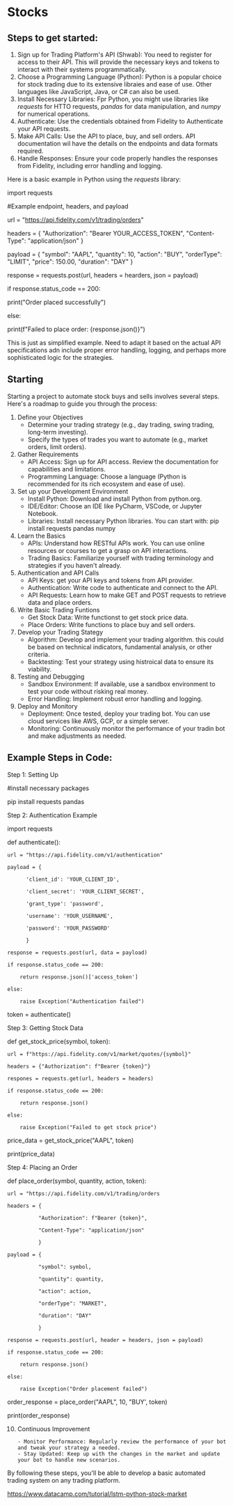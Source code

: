 # Stocks

## Steps to get started:
  1. Sign up for Trading Platform's API (Shwab): You need to register for access to their API. This will provide the necessary keys and tokens to interact with their systems programmatically.
  2. Choose a Programming Language (Python): Python is a popular choice for stock trading due to its extensive libraies and ease of use. Other languages like JavaScript, Java, or C# can also be used.
  3. Install Necessary Libraries: Fpr Python, you might use libraries like _requests_ for HTTO requests, _pandas_ for data manipulation, and _numpy_ for numerical operations.
  4. Authenticate: Use the credentials obtained from Fidelity to Authenticate your API requests.
  5. Make API Calls: Use the API to place, buy, and sell orders. API documentation wil have the details on the endpoints and data formats required.
  6. Handle Responses: Ensure your code properly handles the responses from Fidelity, including error handling and logging.

Here is a basic example in Python using the _requests_ library:

import requests

#Example endpoint, headers, and payload

url = "https://api.fidelity.com/v1/trading/orders"

headers = {
        "Authorization": "Bearer YOUR_ACCESS_TOKEN",
        "Content-Type": "application/json"
        }

payload = {
        "symbol": "AAPL",
        "quantity": 10,
        "action": "BUY", 
        "orderType": "LIMIT",
        "price": 150.00, 
        "duration": "DAY"
        }

response = requests.post(url, headers = hearders, json = payload)

if response.status_code == 200:

  print("Order placed successfully")

else:

  print(f"Failed to place order: {response.json()}")

This is just as simplified example. Need to adapt it based on the actual API specifications adn include proper error handling, logging, and perhaps more sophisticated logic for the strategies.


## Starting
Starting a project to automate stock buys and sells involves several steps. Here's a roadmap to guide you through the process:
  1. Define your Objectives
        - Determine your trading strategy (e.g., day trading, swing trading, long-term investing).
        - Specify the types of trades you want to automate (e.g., market orders, limit orders).
  2. Gather Requirements
        - API Access: Sign up for API access. Review the documentation for capabilities and limitations.
        - Programming Language: Choose a language (Python is recommended for its rich ecosystem and ease of use).
  3. Set up your Development Environment
        - Install Python: Download and install Python from python.org.
        - IDE/Editor: Choose an IDE like PyCharm, VSCode, or Jupyter Notebook.
        - Libraries: Install necessary Python libraries. You can start with:
                pip install requests pandas numpy
  4. Learn the Basics
        - APIs: Understand how RESTful APIs work. You can use online resources or courses to get a grasp on API interactions.
        - Trading Basics: Familiarize yourself with trading terminology and strategies if you haven't already.
  5. Authentication and API Calls
        - API Keys: get your API keys and tokens from API provider.
        - Authentication: Write code to authenticate and connect to the API.
        - API Requests: Learn how to make GET and POST requests to retrieve data and place orders.
  6. Write Basic Trading Funtions
        - Get Stock Data: Write functionst to get stock price data.
        - Place Orders: Write functions to place buy and sell orders.
  7. Develop your Trading Stategy
        - Algorithm: Develop and implement your trading algorithm. this could be based on technical indicators, fundamental analysis, or other criteria.
        - Backtesting: Test your strategy using histroical data to ensure its viability.
  8. Testing and Debugging
        - Sandbox Environment: If available, use a sandbox environment to test your code without risking real money.
        - Error Handling: Implement robust error handling and logging.
  9. Deploy and Monitory
        - Deployment: Once tested, deploy your trading bot. You can use cloud services like AWS, GCP, or a simple server.
        - Monitoring: Continuously monitor the performance of your tradin bot and make adjustments as needed.

## Example Steps in Code:
Step 1: Setting Up

#install necessary packages

pip install requests pandas


Step 2: Authentication Example

import requests

def authenticate():
    
    url = "https://api.fidelity.com/v1/authentication"
    
    payload = {
    
          'client_id': 'YOUR_CLIENT_ID',
          
          'client_secret': 'YOUR_CLIENT_SECRET',
          
          'grant_type': 'password',
          
          'username': 'YOUR_USERNAME',
          
          'password': 'YOUR_PASSWORD'
          
          }
    
    response = requests.post(url, data = payload)

    if response.status_code == 200:

        return response.json()['access_token']

    else:

        raise Exception("Authentication failed")

  token = authenticate()


Step 3: Getting Stock Data

def get_stock_price(symbol, token):

    url = f"https://api.fidelity.com/v1/market/quotes/{symbol}"

    headers = {"Authorization": f"Bearer {token}"}

    respones = requests.get(url, headers = headers)

    if response.status_code == 200:

        return response.json()

    else:

        raise Exception("Failed to get stock price")

price_data = get_stock_price("AAPL", token)

print(price_data)


Step 4: Placing an Order

def place_order(symbol, quantity, action, token):

    url = "https://api.fidelity.com/v1/trading/orders

    headers = {

              "Authorization": f"Bearer {token}",

              "Content-Type": "application/json"

              }

    payload = {

              "symbol": symbol, 

              "quantity": quantity,

              "action": action,

              "orderType": "MARKET",

              "duration": "DAY"

              }

    response = requests.post(url, header = headers, json = payload)

    if response.status_code == 200:
    
        return response.json()

    else:

        raise Exception("Order placement failed")

order_response = place_order("AAPL", 10, "BUY', token)

print(order_response)


10. Continuous Improvement

        - Monitor Performance: Regularly review the performance of your bot and tweak your strategy a needed.
        - Stay Updated: Keep up with the changes in the market and update your bot to handle new scenarios.

By following these steps, you'll be able to develop a basic automated trading system on any trading platform.
      

        












https://www.datacamp.com/tutorial/lstm-python-stock-market

